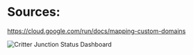 # Sources:

https://cloud.google.com/run/docs/mapping-custom-domains

![Critter Junction Status Dashboard](https://github.com/EslamFouadd/GCP-Engineer-Bootcamp/assets/77150715/3f8a9f88-eded-4a89-ab5b-259a0ba6a15a)
